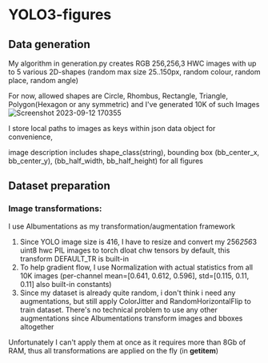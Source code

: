 # YOLO3-figures
## Data generation
My algorithm in generation.py creates RGB 256,256,3 HWC images with up to 5 various 2D-shapes (random max size 25..150px, random colour, random place, random angle)

For now, allowed shapes are Circle, Rhombus, Rectangle, Triangle, Polygon(Hexagon or any symmetric) and I've generated 10K of such Images
![Screenshot 2023-09-12 170355](https://github.com/Axik0/YOLO3-figures/assets/100946131/d312f430-d323-4dde-ab0a-865ae0942e66)


I store local paths to images as keys within json data object for convenience, 

image description includes shape_class(string), bounding box (bb_center_x, bb_center_y), (bb_half_width, bb_half_height) for all figures
## Dataset preparation
### Image transformations: 
I use Albumentations as my transformation/augmentation framework
1. Since YOLO image size is 416, I have to resize and convert my 256*256*3 uint8 hwc PIL images to torch dloat chw tensors by default, this transform DEFAULT_TR is built-in
2. To help gradient flow, I use Normalization with actual statistics from all 10K images (per-channel mean=[0.641, 0.612, 0.596], std=[0.115, 0.11, 0.11] also built-in constants)
3. Since my dataset is already quite random, i don't think i need any augmentations, but still apply ColorJitter and RandomHorizontalFlip to train dataset. There's no technical problem to use any other augmentations since Albumentations transform images and bboxes altogether

Unfortunately I can't apply them at once as it requires more than 8Gb of RAM, thus all transformations are applied on the fly (in __getitem__)
